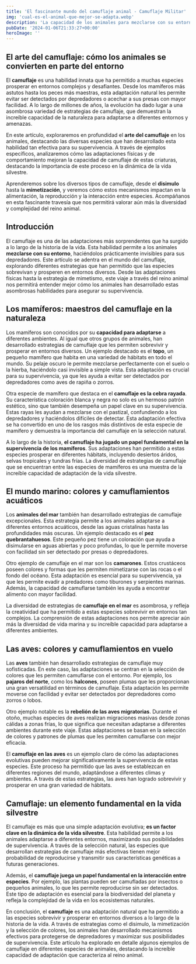 ```yaml
---
title: 'El fascinante mundo del camuflaje animal - Camuflaje Militar'
img: 'cual-es-el-animal-que-mejor-se-adapta.webp'
description: 'La capacidad de los animales para mezclarse con su entorno es una habilidad crucial para su supervivencia. En este artículo, exploraremos los asombrosos'
pubDate: '2024-01-06T21:33:27+00:00'
heroImage: ''
---
```

    
  ## El arte del camuflaje: cómo los animales se convierten en parte del entorno

El **camuflaje** es una habilidad innata que ha permitido a muchas especies prosperar en entornos complejos y desafiantes. Desde los mamíferos más astutos hasta los peces más maestras, esta adaptación natural les permite evitar ser detectados por depredadores o acechar a sus presas con mayor facilidad. A lo largo de millones de años, la evolución ha dado lugar a una asombrosa variedad de estrategias de camuflaje, que demuestran la increíble capacidad de la naturaleza para adaptarse a diferentes entornos y amenazas.

En este artículo, exploraremos en profundidad el **arte del camuflaje** en los animales, destacando las diversas especies que han desarrollado esta habilidad tan efectiva para su supervivencia. A través de ejemplos específicos, analizaremos cómo las adaptaciones físicas y de comportamiento mejoran la capacidad de camuflaje de estas criaturas, destacando la importancia de este proceso en la dinámica de la vida silvestre. 

Aprenderemos sobre los diversos tipos de camuflaje, desde el **disimulo** hasta la **mimetización**, y veremos cómo estos mecanismos impactan en la alimentación, la reproducción y la interacción entre especies. Acompáñanos en esta fascinante travesía que nos permitirá valorar aún más la diversidad y complejidad del reino animal.

## Introducción
El camuflaje es una de las adaptaciones más sorprendentes que ha surgido a lo largo de la historia de la vida. Esta habilidad permite a los animales **mezclarse con su entorno**, haciéndolos prácticamente invisibles para sus depredadores. Este artículo se adentra en el mundo del camuflaje, explorando diferentes estrategias que han permitido que las especies sobrevivan y prosperen en entornos diversos. Desde las adaptaciones físicas hasta la estrategia de mimetismo, este viaje a través del reino animal nos permitirá entender mejor cómo los animales han desarrollado estas asombrosas habilidades para asegurar su supervivencia.

## Los mamíferos: maestros del camuflaje en la naturaleza
Los mamíferos son conocidos por su **capacidad para adaptarse** a diferentes ambientes. Al igual que otros grupos de animales, han desarrollado estrategias de camuflaje que les permiten sobrevivir y prosperar en entornos diversos. Un ejemplo destacado es el **topo**, un pequeño mamífero que habita en una variedad de hábitats en todo el mundo. Su pelaje oscuro le permite mezclarse perfectamente con el suelo o la hierba, haciéndolo casi invisible a simple vista. Esta adaptación es crucial para su supervivencia, ya que les ayuda a evitar ser detectados por depredadores como aves de rapiña o zorros.

Otra especie de mamífero que destaca en el **camuflaje es la cebra rayada**. Su característica coloración blanca y negra no solo es un hermoso patrón estético, sino que también desempeña un papel clave en su supervivencia. Estas rayas les ayudan a mezclarse con el pastizal, confundiendo a los depredadores y haciéndolos difíciles de detectar. Esta adaptación efectiva se ha convertido en uno de los rasgos más distintivos de esta especie de mamífero y demuestra la importancia del camuflaje en la selección natural.

A lo largo de la historia, **el camuflaje ha jugado un papel fundamental en la supervivencia de los mamíferos**. Sus adaptaciones han permitido a estas especies prosperar en diferentes hábitats, incluyendo desiertos áridos, selvas tropicales y tundras frías. La diversidad de estrategias de camuflaje que se encuentran entre las especies de mamíferos es una muestra de la increíble capacidad de adaptación de la vida silvestre.

## El mundo marino: colores y camuflamientos acuáticos
Los **animales del mar** también han desarrollado estrategias de camuflaje excepcionales. Esta estrategia permite a los animales adaptarse a diferentes entornos acuáticos, desde las aguas cristalinas hasta las profundidades más oscuras. Un ejemplo destacado es el **pez quebrantahuesos**. Este pequeño pez tiene un coloración que ayuda a disimularse en aguas abiertas y poco profundas, lo que le permite moverse con facilidad sin ser detectado por presas o depredadores.

Otro ejemplo de camuflaje en el mar son los **camarones**. Estos crustáceos poseen colores y formas que les permiten mimetizarse con las rocas o el fondo del océano. Esta adaptación es esencial para su supervivencia, ya que les permite evadir a predadores como tiburones y serpientes marinas. Además, la capacidad de camuflarse también les ayuda a encontrar alimento con mayor facilidad.

La diversidad de estrategias de **camuflaje en el mar** es asombrosa, y refleja la creatividad que ha permitido a estas especies sobrevivir en entornos tan complejos. La comprensión de estas adaptaciones nos permite apreciar aún más la diversidad de vida marina y su increíble capacidad para adaptarse a diferentes ambientes.

## Las aves: colores y camuflamientos en vuelo
Las **aves** también han desarrollado estrategias de camuflaje muy sofisticadas. En este caso, las adaptaciones se centran en la selección de colores que les permiten camuflarse con el entorno. Por ejemplo, los **pajaros del norte**, como los **halcones**, poseen plumas que les proporcionan una gran versatilidad en términos de camuflaje. Esta adaptación les permite moverse con facilidad y evitar ser detectados por depredadores como zorros o lobos.

Otro ejemplo notable es la **rebelión de las aves migratorias**. Durante el otoño, muchas especies de aves realizan migraciones masivas desde zonas cálidas a zonas frías, lo que significa que necesitan adaptarse a diferentes ambientes durante este viaje. Estas adaptaciones se basan en la selección de colores y patrones de plumas que les permiten camuflarse con mejor eficacia.

El **camuflaje en las aves** es un ejemplo claro de cómo las adaptaciones evolutivas pueden mejorar significativamente la supervivencia de estas especies. Este proceso ha permitido que las aves se establezcan en diferentes regiones del mundo, adaptándose a diferentes climas y ambientes. A través de estas estrategias, las aves han logrado sobrevivir y prosperar en una gran variedad de hábitats.

## Camuflaje: un elemento fundamental en la vida silvestre
El camuflaje es más que una simple adaptación evolutiva; **es un factor clave en la dinámica de la vida silvestre**. Esta habilidad permite a los animales adaptarse a diferentes entornos, maximizando sus posibilidades de supervivencia. A través de la selección natural, las especies que desarrollan estrategias de camuflaje más efectivas tienen mejor probabilidad de reproducirse y transmitir sus características genéticas a futuras generaciones.

Además, el **camuflaje juega un papel fundamental en la interacción entre especies**. Por ejemplo, las plantas pueden ser camufladas por insectos o pequeños animales, lo que les permite reproducirse sin ser detectados. Este tipo de adaptación es esencial para la biodiversidad del planeta y refleja la complejidad de la vida en los ecosistemas naturales.

En conclusión, el **camuflaje** es una adaptación natural que ha permitido a las especies sobrevivir y prosperar en entornos diversos a lo largo de la historia de la vida. A través de estrategias como el disimulo, la mimetización y la selección de colores, los animales han desarrollado mecanismos efectivos para protegerse de depredadores y maximizar sus posibilidades de supervivencia. Este artículo ha explorado en detalle algunos ejemplos de camuflaje en diferentes especies de animales, destacando la increíble capacidad de adaptación que caracteriza al reino animal.

  